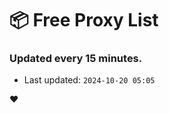 # :package: Free Proxy List
### Updated every 15 minutes.

- Last updated: `2024-10-20 05:05`

:heart:

